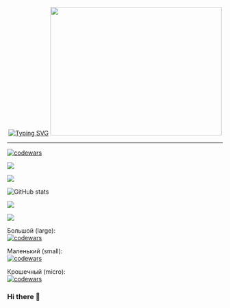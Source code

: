 <div align="center">
  <a href="https://git.io/typing-svg"><img src="https://readme-typing-svg.demolab.com?font=Fira+Code&pause=1000&color=407923&multiline=true&width=700&lines=%D0%9F%D1%80%D0%B8%D0%B2%D0%B5%D1%82%2C++%D0%BC%D0%BE%D1%91+%D0%B8%D0%BC%D1%8F+%D0%9C%D0%B0%D1%80%D0%B8%D1%8F+%D0%B8+%D1%8F+Frontend-%D1%80%D0%B0%D0%B7%D1%80%D0%B0%D0%B1%D0%BE%D1%82%D1%87%D0%B8%D0%BA" alt="Typing SVG" /></a>
  <img src="https://sun9-12.userapi.com/impg/LZrpnYxEmB_PtMUC7jmXwJJ3HoJ26P_iK7U__w/46ycVQYIIoY.jpg?size=1280x914&quality=95&sign=0638174e906a91a3d326462a5389831c&c_uniq_tag=q6Z5VzCFvYPAbKZXvTyJ8PdRipZ9FGBaazACf0gvKIc&type=album" width="400" height="300">
</div>

---
[![codewars](https://www.codewars.com/users/mariaZlnva/badges/large)](https://www.codewars.com/users/mariaZlnva)   


<!-- представление 
<a href="https://git.io/typing-svg"><img src="https://readme-typing-svg.demolab.com?font=Fira+Code&pause=1000&color=407923&multiline=true&width=800&lines=%D0%9F%D1%80%D0%B8%D0%B2%D0%B5%D1%82%2C++%D0%BC%D0%BE%D1%91+%D0%B8%D0%BC%D1%8F+%D0%9C%D0%B0%D1%80%D0%B8%D1%8F+%D0%B8+%D1%8F+Frontend-%D1%80%D0%B0%D0%B7%D1%80%D0%B0%D0%B1%D0%BE%D1%82%D1%87%D0%B8%D0%BA" alt="Typing SVG" /></a>

<!-- картинка к приветствию 
<h1 align="center"><img src="https://sun9-12.userapi.com/impg/LZrpnYxEmB_PtMUC7jmXwJJ3HoJ26P_iK7U__w/46ycVQYIIoY.jpg?size=1280x914&quality=95&sign=0638174e906a91a3d326462a5389831c&c_uniq_tag=q6Z5VzCFvYPAbKZXvTyJ8PdRipZ9FGBaazACf0gvKIc&type=album" width="400" height="300"></h1>
-->
<!-- Карточка профиля ТЕМНАЯ: -->
![](https://github-profile-summary-cards.vercel.app/api/cards/profile-details?username=MariaZlnva&theme=solarized_dark)
<!-- Карточка профиля СВЕТЛАЯ: -->
![](https://github-profile-summary-cards.vercel.app/api/cards/profile-details?username=MariaZlnva)
<!-- Добавление статистики вашего профиля на главную страницу -->
![GitHub stats](https://github-readme-stats.vercel.app/api?username=MariaZlnva)

<!--  Статистика языков в репозиториях: -->
![](https://github-profile-summary-cards.vercel.app/api/cards/repos-per-language?username=MariaZlnva&theme=solarized_dark)
<!--  Статистика языков в репозиториях СВЕТОАЯ ТЕМА: -->
![](https://github-profile-summary-cards.vercel.app/api/cards/repos-per-language?username=MariaZlnva)


Большой (large):  
[![codewars](https://www.codewars.com/users/mariaZlnva/badges/large)](https://www.codewars.com/users/mariaZlnva)   

Маленький (small):  
[![codewars](https://www.codewars.com/users/mariaZlnva/badges/small)](https://www.codewars.com/users/mariaZlnva) 

Крошечный (micro):  
[![codewars](https://www.codewars.com/users/mariaZlnva/badges/micro)](https://www.codewars.com/users/mariaZlnva) 

<!--
<a href="https://www.google.com/" target="blank"><img align="center" src="https://img.icons8.com/color/344/telegram-app--v1.png" height="100" /></a>
-->
### Hi there 👋

<!--
**MariaZlnva/MariaZlnva** is a ✨ _special_ ✨ repository because its `README.md` (this file) appears on your GitHub profile.

Here are some ideas to get you started:

- 🔭 I’m currently working on ...
- 🌱 I’m currently learning ...
- 👯 I’m looking to collaborate on ...
- 🤔 I’m looking for help with ...
- 💬 Ask me about ...
- 📫 How to reach me: ...
- 😄 Pronouns: ...
- ⚡ Fun fact: ...
-->
